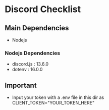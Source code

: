 # Discord Checklist 

## Main Dependencies
- Nodejs

### Nodejs Dependencies
- discord.js : 13.6.0
- dotenv : 16.0.0

## Important
- Input your token with a .env file in this dir as CLIENT_TOKEN="YOUR_TOKEN_HERE"